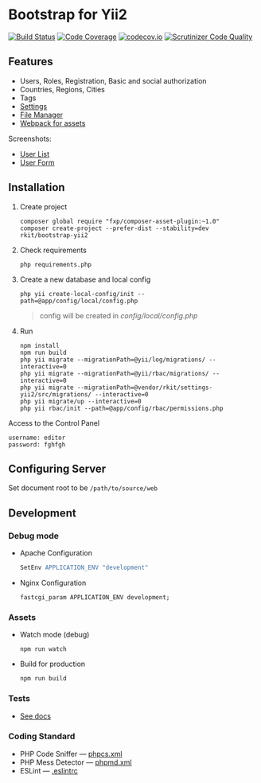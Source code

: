 # Bootstrap for Yii2

[![Build Status](https://travis-ci.org/rkit/bootstrap-yii2.svg?branch=master)](https://travis-ci.org/rkit/bootstrap-yii2)
[![Code Coverage](https://scrutinizer-ci.com/g/rkit/bootstrap-yii2/badges/coverage.png?b=master)](https://scrutinizer-ci.com/g/rkit/bootstrap-yii2/?branch=master)
[![codecov.io](http://codecov.io/github/rkit/bootstrap-yii2/coverage.svg?branch=master)](http://codecov.io/github/rkit/bootstrap-yii2?branch=master)
[![Scrutinizer Code Quality](https://scrutinizer-ci.com/g/rkit/bootstrap-yii2/badges/quality-score.png?b=master)](https://scrutinizer-ci.com/g/rkit/bootstrap-yii2/?branch=master)

## Features

- Users, Roles, Registration, Basic and social authorization
- Countries, Regions, Cities
- Tags
- [Settings](https://github.com/rkit/settings-yii2)
- [File Manager](https://github.com/rkit/filemanager-yii2)
- [Webpack for assets](https://webpack.github.io/)

Screenshots:
- [User List](https://cloud.githubusercontent.com/assets/4242765/5601755/2d9aad0c-9341-11e4-8ee2-ab5e02f90314.png)
- [User Form](https://cloud.githubusercontent.com/assets/4242765/5601756/2fb0cdb0-9341-11e4-8d25-6aca3bc9baf8.png)

## Installation

1. Create project
   ```
   composer global require "fxp/composer-asset-plugin:~1.0"
   composer create-project --prefer-dist --stability=dev rkit/bootstrap-yii2
   ```

2. Check requirements
   ```
   php requirements.php
   ```

3. Create a new database and local config
   ```
   php yii create-local-config/init --path=@app/config/local/config.php
   ```
   > config will be created in *config/local/config.php*

4. Run
   ```
   npm install
   npm run build
   php yii migrate --migrationPath=@yii/log/migrations/ --interactive=0
   php yii migrate --migrationPath=@yii/rbac/migrations/ --interactive=0
   php yii migrate --migrationPath=@vendor/rkit/settings-yii2/src/migrations/ --interactive=0
   php yii migrate/up --interactive=0
   php yii rbac/init --path=@app/config/rbac/permissions.php
   ```

Access to the Control Panel
```
username: editor  
password: fghfgh
```

## Configuring Server

Set document root to be `/path/to/source/web`

## Development

### Debug mode

- Apache Configuration
  ```apache
  SetEnv APPLICATION_ENV "development"
  ```

- Nginx Configuration
  ```nginx
  fastcgi_param APPLICATION_ENV development;
  ```

### Assets

- Watch mode (debug)
  ```
  npm run watch
  ```

- Build for production
  ```
  npm run build
  ```

### Tests

- [See docs](/tests/#tests)

### Coding Standard

- PHP Code Sniffer — [phpcs.xml](./phpcs.xml)
- PHP Mess Detector — [phpmd.xml](./phpmd.xml)
- ESLint — [.eslintrc](./.eslintrc)
